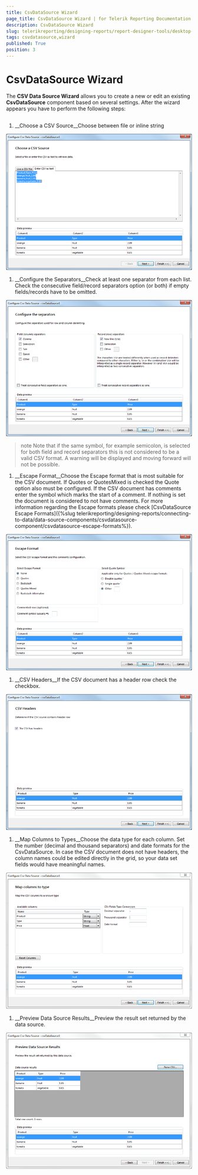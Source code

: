 ```yaml
---
title: CsvDataSource Wizard
page_title: CsvDataSource Wizard | for Telerik Reporting Documentation
description: CsvDataSource Wizard
slug: telerikreporting/designing-reports/report-designer-tools/desktop-designers/tools/data-source-wizards/csvdatasource-wizard
tags: csvdatasource,wizard
published: True
position: 3
---
```


# CsvDataSource Wizard



The __CSV Data Source Wizard__ allows you to create a new or edit an existing
        __CsvDataSource__ component based on several settings.
        After the wizard appears you have to perform the following steps:
      

## 

1. __Choose a CSV Source__Choose between file or inline string
              
  ![Csv Data Source Wizard 1](images/DataSources/CsvDataSourceWizard1.png)

1. __Configure the Separators__Check at least one separator from each list. Check the consecutive field/record separators option (or both)
              if empty fields/records have to be omitted.
              
  ![Csv Data Source Wizard 2](images/DataSources/CsvDataSourceWizard2.png)

>note Note that if the same symbol, for example semicolon, is selected for both field and record separators this is not considered to be                a valid CSV format. A warning will be displayed and moving forward will not be possible.              


1. __Escape Format__Choose the Escape format that is most suitable for the CSV document.
              If Quotes or QuotesMixed is checked the Quote option also must be configured.
              If the CSV document has comments enter the symbol which marks the start of a comment.
              If nothing is set the document is considered to not have comments.
            For more information regarding the Escape formats please check [CsvDataSource Escape Formats]({%slug telerikreporting/designing-reports/connecting-to-data/data-source-components/csvdatasource-component/csvdatasource-escape-formats%}).
              
  ![Csv Data Source Wizard 3](images/DataSources/CsvDataSourceWizard3.png)

1. __CSV Headers__If the CSV document has a header row check the checkbox.
              
  ![Csv Data Source Wizard 4](images/DataSources/CsvDataSourceWizard4.png)

1. __Map Columns to Types__Choose the data type for each column. Set the number (decimal and thousand separators) and date formats for the CsvDataSource.
              In case the CSV document does not have headers, the column names could be edited directly in the grid,
              so your data set fields would have meaningful names.
              
  ![Csv Data Source Wizard 5](images/DataSources/CsvDataSourceWizard5.png)

1. __Preview Data Source Results__Preview the result set returned by the data source.
              
  ![Csv Data Source Wizard 6](images/DataSources/CsvDataSourceWizard6.png)
